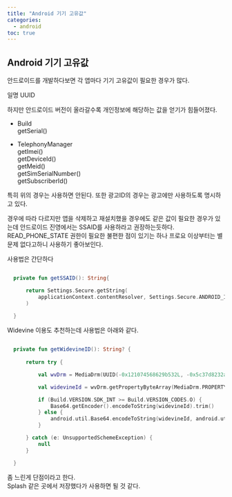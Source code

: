 ```yaml
---
title: "Android 기기 고유값"
categories: 
  - android
toc: true
---
```


## Android 기기 고유값
  
안드로이드를 개발하다보면 각 앱마다 기기 고유값이 필요한 경우가 많다.  
  
일명 UUID  
  
하지만 안드로이드 버전이 올라갈수록 개인정보에 해당하는 값을 얻기가 힘들어졌다.  
  
- Build  
getSerial()  
  
- TelephonyManager  
getImei()  
getDeviceId()  
getMeid()  
getSimSerialNumber()  
getSubscriberId()  
  
특히 위의 경우는 사용하면 안된다.
또한 광고ID의 경우는 광고에만 사용하도록 명시하고 있다.

경우에 따라 다르지만 앱을 삭제하고 재설치했을 경우에도 같은 값이 필요한 경우가 있는데
안드로이드 진영에서는 SSAID를 사용하라고 권장하는듯하다. 
READ_PHONE_STATE 권한이 필요한 불편한 점이 있기는 하나 프로요 이상부터는 별문제 없다고하니
사용하기 좋아보인다.

사용법은 간단하다

```kotlin

  private fun getSSAID(): String{

      return Settings.Secure.getString(
          applicationContext.contentResolver, Settings.Secure.ANDROID_ID
      )
      
  }

```
  
Widevine 이용도 추천하는데 사용법은 아래와 같다. 
  
```kotlin

  private fun getWidevineID(): String? {
        
      return try {

          val wvDrm = MediaDrm(UUID(-0x121074568629b532L, -0x5c37d8232ae2de13L))

          val widevineId = wvDrm.getPropertyByteArray(MediaDrm.PROPERTY_DEVICE_UNIQUE_ID)

          if (Build.VERSION.SDK_INT >= Build.VERSION_CODES.O) {
              Base64.getEncoder().encodeToString(widevineId).trim()
          } else {
              android.util.Base64.encodeToString(widevineId, android.util.Base64.DEFAULT).trim()
          }

      } catch (e: UnsupportedSchemeException) {
          null
      }

  }

```
  
좀 느린게 단점이라고 한다.  
Splash 같은 곳에서 저장했다가 사용하면 될 것 같다.  